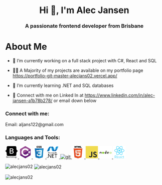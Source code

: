 <h1 align="center">Hi 👋, I'm Alec Jansen</h1>
<h3 align="center">A passionate frontend developer from Brisbane</h3>

# About Me

- 🔭 I’m currently working on a full stack project with C#, React and SQL

- 👨‍💻 A Majority of my projects are available on my portfolio page https://portfolio-git-master-alecjans02.vercel.app/

- 🌱 I’m currently learning .NET and SQL databases

- 💬 Connect with me on Linked In at https://www.linkedin.com/in/alec-jansen-a1b78b278/ or email down below

<h3 align="left">Connect with me:</h3>
<p align="left">Email: aljans122@gmail.com
</p>

<h3 align="left">Languages and Tools:</h3>
<p align="left"> <a href="https://getbootstrap.com" target="_blank" rel="noreferrer"> <img src="https://raw.githubusercontent.com/devicons/devicon/master/icons/bootstrap/bootstrap-plain-wordmark.svg" alt="bootstrap" width="40" height="40"/> </a> <a href="https://www.w3schools.com/cs/" target="_blank" rel="noreferrer"> <img src="https://raw.githubusercontent.com/devicons/devicon/master/icons/csharp/csharp-original.svg" alt="csharp" width="40" height="40"/> </a> <a href="https://www.w3schools.com/css/" target="_blank" rel="noreferrer"> <img src="https://raw.githubusercontent.com/devicons/devicon/master/icons/css3/css3-original-wordmark.svg" alt="css3" width="40" height="40"/> </a> <a href="https://dotnet.microsoft.com/" target="_blank" rel="noreferrer"> <img src="https://raw.githubusercontent.com/devicons/devicon/master/icons/dot-net/dot-net-original-wordmark.svg" alt="dotnet" width="40" height="40"/> </a> <a href="https://git-scm.com/" target="_blank" rel="noreferrer"> <img src="https://www.vectorlogo.zone/logos/git-scm/git-scm-icon.svg" alt="git" width="40" height="40"/> </a> <a href="https://www.w3.org/html/" target="_blank" rel="noreferrer"> <img src="https://raw.githubusercontent.com/devicons/devicon/master/icons/html5/html5-original-wordmark.svg" alt="html5" width="40" height="40"/> </a> <a href="https://developer.mozilla.org/en-US/docs/Web/JavaScript" target="_blank" rel="noreferrer"> <img src="https://raw.githubusercontent.com/devicons/devicon/master/icons/javascript/javascript-original.svg" alt="javascript" width="40" height="40"/> </a> <a href="https://nodejs.org" target="_blank" rel="noreferrer"> <img src="https://raw.githubusercontent.com/devicons/devicon/master/icons/nodejs/nodejs-original-wordmark.svg" alt="nodejs" width="40" height="40"/> </a> <a href="https://reactjs.org/" target="_blank" rel="noreferrer"> <img src="https://raw.githubusercontent.com/devicons/devicon/master/icons/react/react-original-wordmark.svg" alt="react" width="40" height="40"/> </a> </p>

<p><img align="left" src="https://github-readme-stats.vercel.app/api/top-langs?username=alecjans02&show_icons=true&locale=en&layout=compact" alt="alecjans02" /></p>

<p>&nbsp;<img align="center" src="https://github-readme-stats.vercel.app/api?username=alecjans02&show_icons=true&locale=en" alt="alecjans02" /></p>

<p><img align="center" src="https://github-readme-streak-stats.herokuapp.com/?user=alecjans02&" alt="alecjans02" /></p>

